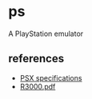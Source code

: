 # ps

A PlayStation emulator

## references

- [PSX specifications](http://problemkaputt.de/psx-spx.htm)
- [R3000.pdf](https://cgi.cse.unsw.edu.au/~cs3231/doc/R3000.pdf)
